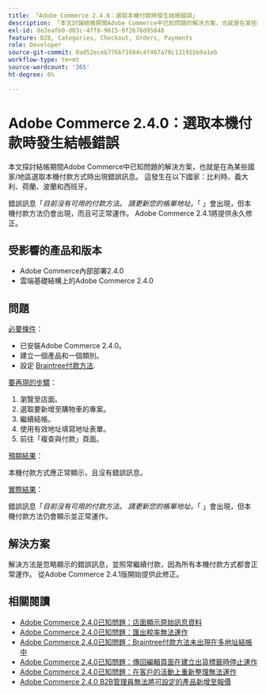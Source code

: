 ```yaml
---
title: 「Adobe Commerce 2.4.0：選取本機付款時發生結帳錯誤」
description: 「本文討論結帳期間Adobe Commerce中已知問題的解決方案，也就是在某些國家/地區選取當地付款方式時出現錯誤訊息。 這發生在比利時、義大利、荷蘭、波蘭和西班牙等國家。
exl-id: de2eafb0-d03c-4ff8-9615-0f2676d95848
feature: B2B, Categories, Checkout, Orders, Payments
role: Developer
source-git-commit: 0ad52eceb776b71604c4f467a70c13191bb9a1eb
workflow-type: tm+mt
source-wordcount: '365'
ht-degree: 0%

---
```


# Adobe Commerce 2.4.0：選取本機付款時發生結帳錯誤

本文探討結帳期間Adobe Commerce中已知問題的解決方案，也就是在為某些國家/地區選取本機付款方式時出現錯誤訊息。 這發生在以下國家：比利時、義大利、荷蘭、波蘭和西班牙。

錯誤訊息「*目前沒有可用的付款方法。 請更新您的帳單地址。*「 」會出現，但本機付款方法仍會出現，而且可正常運作。 Adobe Commerce 2.4.1將提供永久修正。

## 受影響的產品和版本

* Adobe Commerce內部部署2.4.0
* 雲端基礎結構上的Adobe Commerce 2.4.0

## 問題

<u>必要條件</u>：

* 已安裝Adobe Commerce 2.4.0。
* 建立一個產品和一個類別。
* 設定 [Braintree付款方法](https://devdocs.magento.com/guides/v2.4/graphql/payment-methods/braintree.html).

<u>要再現的步驟</u>：

1. 瀏覽至店面。
1. 選取要新增至購物車的專案。
1. 繼續結帳。
1. 使用有效地址填寫地址表單。
1. 前往「複查與付款」頁面。

<u>預期結果</u>：

本機付款方式應正常顯示，且沒有錯誤訊息。

<u>實際結果</u>：

錯誤訊息「*目前沒有可用的付款方法。 請更新您的帳單地址。*「 」會出現，但本機付款方法仍會顯示並正常運作。

## 解決方案

解決方法是忽略顯示的錯誤訊息，並照常繼續付款，因為所有本機付款方式都會正常運作。 從Adobe Commerce 2.4.1版開始提供此修正。

## 相關閱讀

* [Adobe Commerce 2.4.0已知問題：店面顯示原始訊息資料](/help/troubleshooting/storefront/magento-2-4-0-issue-storefront-raw-message-data-display.md)
* [Adobe Commerce 2.4.0已知問題：匯出稅率無法運作](/help/troubleshooting/miscellaneous/magento-2-4-0-known-issue-export-tax-rates-does-not-work.md)
* [Adobe Commerce 2.4.0已知問題：Braintree付款方法未出現在多地址結帳中](/help/troubleshooting/payments/magento-2-4-0-braintree-not-in-multiple-addresses-checkout.md)
* [Adobe Commerce 2.4.0已知問題：傳回編輯頁面在建立出貨標籤時停止運作](/help/troubleshooting/known-issues-patches-attached/magento-2-4-0-patch-returns-shipping-label-creation-issue.md)
* [Adobe Commerce 2.4.0已知問題：在客戶的活動上重新整理無法運作](/help/troubleshooting/miscellaneous/magento-2-4-0-refresh-on-customer-activities-does-not-work.md)
* [Adobe Commerce 2.4.0 B2B管理員無法將可設定的產品新增至報價](/help/troubleshooting/miscellaneous/magento-2-4-0-b2b-admin-can-t-add-configurable-product-to-quote.md)

